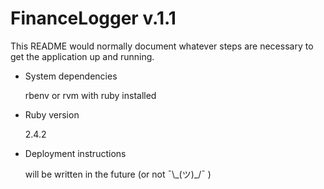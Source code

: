 # FinanceLogger v.1.1

This README would normally document whatever steps are necessary to get the
application up and running.

* System dependencies

    rbenv or rvm with ruby installed

* Ruby version

    2.4.2

* Deployment instructions

    will be written in the future (or not ¯\\\_(ツ)_/¯ )
